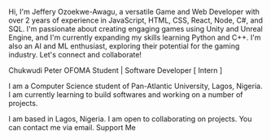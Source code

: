 Hi, I'm Jeffery Ozoekwe-Awagu, a versatile Game and Web Developer with over 2 years of experience in JavaScript, HTML, CSS, React, Node, C#, and SQL. I'm passionate about creating engaging games using Unity and Unreal Engine, and I'm currently expanding my skills learning Python and C++. I'm also an AI and ML enthusiast, exploring their potential for the gaming industry. Let's connect and collaborate!


Chukwudi Peter OFOMA
Student | Software Developer [ Intern ]

I am a Computer Science student of Pan-Atlantic University, Lagos, Nigeria. I am currently learning to build softwares and working on a number of projects.

I am based in Lagos, Nigeria.
I am open to collaborating on projects.
You can contact me via email.
Support Me
